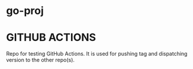 # go-proj

# GITHUB ACTIONS

Repo for testing GitHub Actions. 
It is used for pushing tag and dispatching version to the other repo(s).
